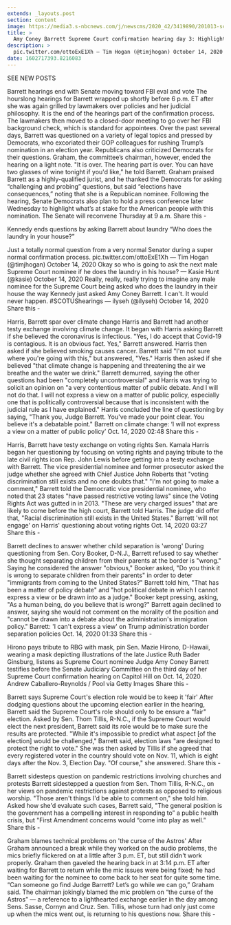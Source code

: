 ```yaml
--- 
extends: _layouts.post 
section: content 
image: https://media3.s-nbcnews.com/j/newscms/2020_42/3419890/201013-scotus-amy-coney-barrett-live-blog-3-cs_2fbe246906199fb7f0928dd92db6a8a6.nbcnews-fp-1200-630.jpg 
title: > 
  Amy Coney Barrett Supreme Court confirmation hearing day 3: Highlights and analysis 
description: > 
  pic.twitter.com/ottoExE1Xh — Tim Hogan (@timjhogan) October 14, 2020 Okay so who is going to ask the next male Supreme Court nominee if he does the laundry in his house?— Kasie Hunt (@kasie) October 14, 2020 Really, really, really trying to imagine any male nominee for the Supreme Court being asked who does the laundry in their house the way Kennedy just asked Amy Coney Barrett.#SCOTUShearings — ilyseh (@ilyseh) October 14, 2020 Share this -Harris, Barrett spar over climate change Harris and Barrett had another testy exchange involving climate change."These are very charged issues" that are likely to come before the high court, Barrett told Harris."While it's impossible to predict what aspect [of the election] would be challenged," Barrett said, election laws "are designed to protect the right to vote." 
date: 1602717393.8216083 
--- 
```

SEE NEW POSTS

Barrett hearings end with Senate moving toward FBI eval and vote The hourslong hearings for Barrett wrapped up shortly before 6 p.m. ET after she was again grilled by lawmakers over policies and her judicial philosophy. It is the end of the hearings part of the confirmation process. The lawmakers then moved to a closed-door meeting to go over her FBI background check, which is standard for appointees. Over the past several days, Barrett was questioned on a variety of legal topics and pressed by Democrats, who excoriated their GOP colleagues for rushing Trump’s nomination in an election year. Republicans also criticized Democrats for their questions. Graham, the committee’s chairman, however, ended the hearing on a light note. "It is over. The hearing part is over. You can have two glasses of wine tonight if you'd like,” he told Barrett. Graham praised Barrett as a highly-qualified jurist, and he thanked the Democrats for asking “challenging and probing” questions, but said “elections have consequences,” noting that she is a Republican nominee. Following the hearing, Senate Democrats also plan to hold a press conference later Wednesday to highlight what’s at stake for the American people with this nomination. The Senate will reconvene Thursday at 9 a.m. Share this -







Kennedy ends questions by asking Barrett about laundry “Who does the laundry in your house?”



Just a totally normal question from a very normal Senator during a super normal confirmation process. pic.twitter.com/ottoExE1Xh — Tim Hogan (@timjhogan) October 14, 2020 Okay so who is going to ask the next male Supreme Court nominee if he does the laundry in his house? — Kasie Hunt (@kasie) October 14, 2020 Really, really, really trying to imagine any male nominee for the Supreme Court being asked who does the laundry in their house the way Kennedy just asked Amy Coney Barrett. I can't. It would never happen. #SCOTUShearings — ilyseh (@ilyseh) October 14, 2020 Share this -







Harris, Barrett spar over climate change Harris and Barrett had another testy exchange involving climate change. It began with Harris asking Barrett if she believed the coronavirus is infectious. "Yes, I do accept that Covid-19 is contagious. It is an obvious fact. Yes," Barrett answered. Harris then asked if she believed smoking causes cancer. Barrett said "I'm not sure where you're going with this," but answered, "Yes." Harris then asked if she believed "that climate change is happening and threatening the air we breathe and the water we drink." Barrett demurred, saying the other questions had been "completely uncontroversial" and Harris was trying to solicit an opinion on "a very contentious matter of public debate. And I will not do that. I will not express a view on a matter of public policy, especially one that is politically controversial because that is inconsistent with the judicial rule as I have explained." Harris concluded the line of questioning by saying, "Thank you, Judge Barrett. You've made your point clear. You believe it's a debatable point." Barrett on climate change: ‘I will not express a view on a matter of public policy’ Oct. 14, 2020 02:48 Share this -







Harris, Barrett have testy exchange on voting rights Sen. Kamala Harris began her questioning by focusing on voting rights and paying tribute to the late civil rights icon Rep. John Lewis before getting into a testy exchange with Barrett. The vice presidential nominee and former prosecutor asked the judge whether she agreed with Chief Justice John Roberts that "voting discrimination still exists and no one doubts that." "I'm not going to make a comment," Barrett told the Democratic vice presidential nominee, who noted that 23 states "have passed restrictive voting laws" since the Voting Rights Act was gutted in in 2013. "These are very charged issues" that are likely to come before the high court, Barrett told Harris. The judge did offer that, "Racial discrimination still exists in the United States." Barrett 'will not engage' on Harris' questioning about voting rights Oct. 14, 2020 03:27 Share this -







Barrett declines to answer whether child separation is 'wrong' During questioning from Sen. Cory Booker, D-N.J., Barrett refused to say whether she thought separating children from their parents at the border is "wrong." Saying he considered the answer "obvious," Booker asked, "Do you think it is wrong to separate children from their parents" in order to deter "immigrants from coming to the United States?" Barrett told him, "That has been a matter of policy debate" and "hot political debate in which I cannot express a view or be drawn into as a judge." Booker kept pressing, asking, "As a human being, do you believe that is wrong?" Barrett again declined to answer, saying she would not comment on the morality of the position and "cannot be drawn into a debate about the administration's immigration policy." Barrett: 'I can't express a view' on Trump administration border separation policies Oct. 14, 2020 01:33 Share this -







Hirono pays tribute to RBG with mask, pin Sen. Mazie Hirono, D-Hawaii, wearing a mask depicting illustrations of the late Justice Ruth Bader Ginsburg, listens as Supreme Court nominee Judge Amy Coney Barrett testifies before the Senate Judiciary Committee on the third day of her Supreme Court confirmation hearing on Capitol Hill on Oct. 14, 2020. Andrew Caballero-Reynolds / Pool via Getty Images Share this -







Barrett says Supreme Court's election role would be to keep it 'fair' After dodging questions about the upcoming election earlier in the hearing, Barrett said the Supreme Court's role should only to be ensure a "fair" election. Asked by Sen. Thom Tillis, R-N.C., if the Supreme Court would elect the next president, Barrett said its role would be to make sure the results are protected. "While it's impossible to predict what aspect [of the election] would be challenged," Barrett said, election laws "are designed to protect the right to vote." She was then asked by Tillis if she agreed that every registered voter in the country should vote on Nov. 11, which is eight days after the Nov. 3, Election Day. "Of course," she answered. Share this -







Barrett sidesteps question on pandemic restrictions involving churches and protests Barrett sidestepped a question from Sen. Thom Tillis, R-N.C., on her views on pandemic restrictions against protests as opposed to religious worship. "Those aren't things I'd be able to comment on," she told him. Asked how she'd evaluate such cases, Barrett said, "The general position is the government has a compelling interest in responding to” a public health crisis, but "First Amendment concerns would “come into play as well.” Share this -







Graham blames technical problems on 'the curse of the Astros' After Graham announced a break while they worked on the audio problems, the mics briefly flickered on at a little after 3 p.m. ET, but still didn't work properly. Graham then gaveled the hearing back in at 3:14 p.m. ET after waiting for Barrett to return while the mic issues were being fixed; he had been waiting for the nominee to come back to her seat for quite some time. “Can someone go find Judge Barrett? Let’s go while we can go,” Graham said. The chairman jokingly blamed the mic problem on “the curse of the Astros” — a reference to a lighthearted exchange earlier in the day among Sens. Sasse, Cornyn and Cruz. Sen. Tillis, whose turn had only just come up when the mics went out, is returning to his questions now. Share this -





